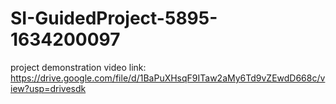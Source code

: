 # SI-GuidedProject-5895-1634200097
project demonstration video link:
https://drive.google.com/file/d/1BaPuXHsqF9ITaw2aMy6Td9vZEwdD668c/view?usp=drivesdk
